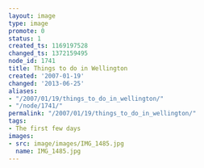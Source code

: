```yaml
---
layout: image
type: image
promote: 0
status: 1
created_ts: 1169197528
changed_ts: 1372159495
node_id: 1741
title: Things to do in Wellington
created: '2007-01-19'
changed: '2013-06-25'
aliases:
- "/2007/01/19/things_to_do_in_wellington/"
- "/node/1741/"
permalink: "/2007/01/19/things_to_do_in_wellington/"
tags:
- The first few days
images:
- src: image/images/IMG_1485.jpg
  name: IMG_1485.jpg
---
```


